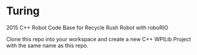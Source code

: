 # Turing
2015 C++ Robot Code Base for Recycle Rush Robot with roboRIO

Clone this repo into your workspace and create a new C++ WPILib Project with the same name as this repo.
